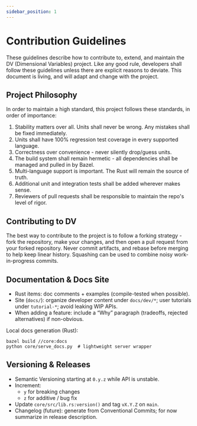 ```yaml
---
sidebar_position: 1
---
```


# Contribution Guidelines
These guidelines describe how to contribute to, extend, and maintain the DV (Dimensional Variables) project. Like any good rule, developers shall follow these guidelines unless there are explicit reasons to deviate. This document is living, and will adapt and change with the project.

## Project Philosophy

In order to maintain a high standard, this project follows these standards, in order of importance:

1. Stability matters over all. Units shall never be wrong. Any mistakes shall be fixed immediately.
1. Units shall have 100% regression test coverage in every supported language.
1. Correctness over convenience - never silently drop/guess units.
1. The build system shall remain hermetic - all dependencies shall be managed and pulled in by Bazel.
1. Multi-language support is important. The Rust will remain the source of truth.
1. Additional unit and integration tests shall be added wherever makes sense.
1. Reviewers of pull requests shall be responsible to maintain the repo's level of rigor.

## Contributing to DV

The best way to contribute to the project is to follow a forking strategy - fork the repository, make your changes, and then open a pull request from your forked repository. Never commit artifacts, and rebase before merging to help keep linear history. Squashing can be used to combine noisy work-in-progress commits.

## Documentation & Docs Site
- Rust items: doc comments + examples (compile-tested when possible).
- Site (`docs/`): organize developer content under `docs/dev/*`; user tutorials under `tutorial-*`; avoid leaking WIP APIs.
- When adding a feature: include a “Why” paragraph (tradeoffs, rejected alternatives) if non-obvious.

Local docs generation (Rust):
```
bazel build //core:docs
python core/serve_docs.py  # lightweight server wrapper
```

## Versioning & Releases
- Semantic Versioning starting at `0.y.z` while API is unstable.
- Increment:
	- `y` for breaking changes
	- `z` for additive / bug fix
- Update `core/src/lib.rs:version()` and tag `vX.Y.Z` on `main`.
- Changelog (future): generate from Conventional Commits; for now summarize in release description.


